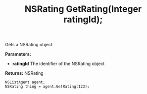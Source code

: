﻿---
uid: crmscript_ref_NSListAgent_GetRating
title: NSRating GetRating(Integer ratingId);
intellisense: NSListAgent.GetRating
keywords: NSListAgent, GetRating
so.topic: reference
---

Gets a NSRating object.

**Parameters:**
 - **ratingId** The identifier of the NSRating object

**Returns:** NSRating

```crmscript
NSListAgent agent;
NSRating thing = agent.GetRating(123);
```

